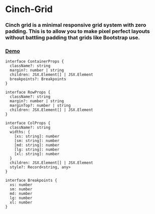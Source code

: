 # Cinch-Grid

### Cinch grid is a minimal responsive grid system with zero padding. This is to allow you to make pixel perfect layouts without battling padding that grids like Bootstrap use.

### [Demo](https://t2w1t.csb.app/)

```
interface ContainerProps {
  className?: string
  margin?: number | string
  children: JSX.Element[] | JSX.Element
  breakpoints?: Breakpoints
}

interface RowProps {
  className?: string
  margin?: number | string
  marginTop?: number | string
  children: JSX.Element[] | JSX.Element
}

interface ColProps {
  className?: string
  widths: {
    [xs: string]: number
    [sm: string]: number
    [md: string]: number
    [lg: string]: number
    [xl: string]: number
  }
  children: JSX.Element[] | JSX.Element
  style?: Record<string, any>
}

interface Breakpoints {
  xs: number
  sm: number
  md: number
  lg: number
  xl: number
}

```
